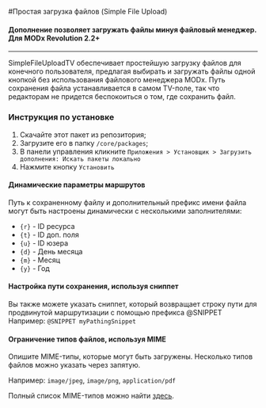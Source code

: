 #Простая загрузка файлов (Simple File Upload)
#### Дополнение позволяет загружать файлы минуя файловый менеджер. Для MODx Revolution 2.2+

------------------------------------

SimpleFileUploadTV обеспечивает простейшую загрузку файлов для конечного пользователя, предлагая выбирать и загружать файлы одной кнопкой без использования файлового менеджера MODx. Путь сохранения файла устанавливается в самом TV-поле, так что редакторам не придется беспокоиться о том, где сохранить файл.

### Инструкция по установке
1) Скачайте этот пакет из репозитория;
2) Загрузите его в папку `/core/packages`;
3) В панели управления кликните `Приложения > Установщик > Загрузить дополнения: Искать пакеты локально`
4) Нажмите кнопку `Установить`

#### Динамические параметры маршрутов
Путь к сохраненному файлу и дополнительный префикс имени файла могут быть настроены динамически с несколькими заполнителями:

* `{r}` - ID ресурса
* `{t}` - ID доп. поля
* `{u}` - ID юзера
* `{d}` - День месяца
* `{m}` - Месяц
* `{y}` - Год
      
#### Настройка пути сохранения, используя сниппет
Вы также можете указать сниппет, который возвращает строку пути для продвинутой маршрутизации с помощью префикса @SNIPPET
Например: `@SNIPPET myPathingSnippet`


#### Ограничение типов файлов, используя MIME
Опишите MIME-типы, которые могут быть загружены. Несколько типов файлов можно указать через запятую.

Например: `image/jpeg`, `image/png`, `application/pdf` 

Полный список MIME-типов можно найти [здесь](http://webdesign.about.com/od/multimedia/a/mime-types-by-file-extension.htm).